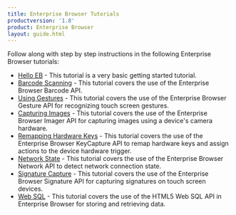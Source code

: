 ```yaml
---
title: Enterprise Browser Tutorials
productversion: '1.8'
product: Enterprise Browser
layout: guide.html
---
```


Follow along with step by step instructions in the following Enterprise Browser tutorials:

* [Hello EB](../../tutorial/helloeb) - This tutorial is a very basic getting started tutorial.
* [Barcode Scanning](../../guide/tutorial/barcode) - This tutorial covers the use of the Enterprise Browser Barcode API.
* [Using Gestures](../../guide/tutorial/gesture) - This tutorial covers the use of the Enterprise Browser Gesture API for recognizing touch screen gestures.
* [Capturing Images](../../guide/tutorial/imager) - This tutorial covers the use of the Enterprise Browser Imager API for capturing images using a device's camera hardware.
* [Remapping Hardware Keys](../../guide/tutorial/keycapture) - This tutorial covers the use of the Enterprise Browser KeyCapture API to remap hardware keys and assign actions to the device hardware trigger.
* [Network State](../../guide/tutorial/network) - This tutorial covers the use of the Enterprise Browser Network API to detect network connection state.
* [Signature Capture](../../guide/tutorial/signature) - This tutorial covers the use of the Enterprise Browser Signature API for capturing signatures on touch screen devices.
* [Web SQL](../../guide/tutorial/websql) - This tutorial covers the use of the HTML5 Web SQL API in Enterprise Browser for storing and retrieving data.


